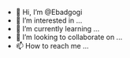 - 👋 Hi, I’m @Ebadgogi
- 👀 I’m interested in ...
- 🌱 I’m currently learning ...
- 💞️ I’m looking to collaborate on ...
- 📫 How to reach me ...

<!---
Ebadgogi/Ebadgogi is a ✨ special ✨ repository because its `README.md` (this file) appears on your GitHub profile.
You can click the Preview link to take a look at your changes.
--->
